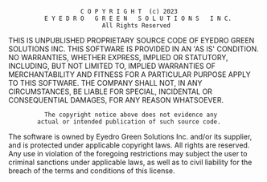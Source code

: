                         C O P Y R I G H T  (c) 2023
              E Y E D R O   G R E E N   S O L U T I O N S   I N C.
                              All Rights Reserved

  THIS IS UNPUBLISHED PROPRIETARY SOURCE CODE OF EYEDRO GREEN SOLUTIONS INC.
  THIS SOFTWARE IS PROVIDED IN AN 'AS IS' CONDITION. NO WARRANTIES, WHETHER
  EXPRESS, IMPLIED OR STATUTORY, INCLUDING, BUT NOT LIMITED TO, IMPLIED
  WARRANTIES OF MERCHANTABILITY AND FITNESS FOR A PARTICULAR PURPOSE APPLY TO
  THIS SOFTWARE. THE COMPANY SHALL NOT, IN ANY CIRCUMSTANCES, BE LIABLE FOR
  SPECIAL, INCIDENTAL OR CONSEQUENTIAL DAMAGES, FOR ANY REASON WHATSOEVER.
 
              The copyright notice above does not evidence any
            actual or intended publication of such source code.
 
  The software is owned by Eyedro Green Solutions Inc. and/or its supplier,
  and is protected under applicable copyright laws. All rights are reserved.
  Any use in violation of the foregoing restrictions may subject the user to
  criminal sanctions under applicable laws, as well as to civil liability for
  the breach of the terms and conditions of this license.
